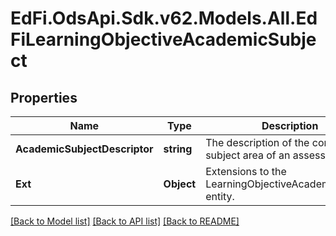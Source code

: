 # EdFi.OdsApi.Sdk.v62.Models.All.EdFiLearningObjectiveAcademicSubject

## Properties

Name | Type | Description | Notes
------------ | ------------- | ------------- | -------------
**AcademicSubjectDescriptor** | **string** | The description of the content or subject area of an assessment. | 
**Ext** | **Object** | Extensions to the LearningObjectiveAcademicSubject entity. | [optional] 

[[Back to Model list]](../README.md#documentation-for-models) [[Back to API list]](../README.md#documentation-for-api-endpoints) [[Back to README]](../README.md)

